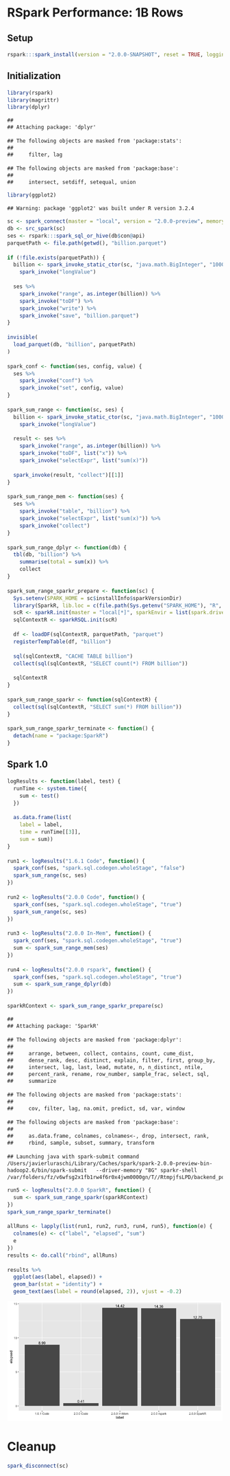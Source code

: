 RSpark Performance: 1B Rows
================

Setup
-----

``` r
rspark:::spark_install(version = "2.0.0-SNAPSHOT", reset = TRUE, logging = "WARN")
```

Initialization
--------------

``` r
library(rspark)
library(magrittr)
library(dplyr)
```

    ## 
    ## Attaching package: 'dplyr'

    ## The following objects are masked from 'package:stats':
    ## 
    ##     filter, lag

    ## The following objects are masked from 'package:base':
    ## 
    ##     intersect, setdiff, setequal, union

``` r
library(ggplot2)
```

    ## Warning: package 'ggplot2' was built under R version 3.2.4

``` r
sc <- spark_connect(master = "local", version = "2.0.0-preview", memory = "4G")
db <- src_spark(sc)
ses <- rspark:::spark_sql_or_hive(db$con@api)
parquetPath <- file.path(getwd(), "billion.parquet")

if (!file.exists(parquetPath)) {
  billion <- spark_invoke_static_ctor(sc, "java.math.BigInteger", "1000000000") %>%
    spark_invoke("longValue")
  
  ses %>%
    spark_invoke("range", as.integer(billion)) %>%
    spark_invoke("toDF") %>%
    spark_invoke("write") %>%
    spark_invoke("save", "billion.parquet")
}

invisible(
  load_parquet(db, "billion", parquetPath)
)

spark_conf <- function(ses, config, value) {
  ses %>%
    spark_invoke("conf") %>%
    spark_invoke("set", config, value)
}

spark_sum_range <- function(sc, ses) {
  billion <- spark_invoke_static_ctor(sc, "java.math.BigInteger", "1000000000") %>%
    spark_invoke("longValue")
  
  result <- ses %>%
    spark_invoke("range", as.integer(billion)) %>%
    spark_invoke("toDF", list("x")) %>%
    spark_invoke("selectExpr", list("sum(x)"))
    
  spark_invoke(result, "collect")[[1]]
}

spark_sum_range_mem <- function(ses) {
  ses %>%
    spark_invoke("table", "billion") %>%
    spark_invoke("selectExpr", list("sum(x)")) %>%
    spark_invoke("collect")
}

spark_sum_range_dplyr <- function(db) {
  tbl(db, "billion") %>%
    summarise(total = sum(x)) %>%
    collect
}

spark_sum_range_sparkr_prepare <- function(sc) {
  Sys.setenv(SPARK_HOME = sc$installInfo$sparkVersionDir)
  library(SparkR, lib.loc = c(file.path(Sys.getenv("SPARK_HOME"), "R", "lib")))
  scR <- sparkR.init(master = "local[*]", sparkEnvir = list(spark.driver.memory="8G"))
  sqlContextR <- sparkRSQL.init(scR)
  
  df <- loadDF(sqlContextR, parquetPath, "parquet")
  registerTempTable(df, "billion")
  
  sql(sqlContextR, "CACHE TABLE billion")
  collect(sql(sqlContextR, "SELECT count(*) FROM billion"))
  
  sqlContextR
}

spark_sum_range_sparkr <- function(sqlContextR) {
  collect(sql(sqlContextR, "SELECT sum(*) FROM billion"))
}

spark_sum_range_sparkr_terminate <- function() {
  detach(name = "package:SparkR")
}
```

Spark 1.0
---------

``` r
logResults <- function(label, test) {
  runTime <- system.time({
    sum <- test()
  })
  
  as.data.frame(list(
    label = label,
    time = runTime[[3]],
    sum = sum))
}

run1 <- logResults("1.6.1 Code", function() {
  spark_conf(ses, "spark.sql.codegen.wholeStage", "false")
  spark_sum_range(sc, ses)
})

run2 <- logResults("2.0.0 Code", function() {
  spark_conf(ses, "spark.sql.codegen.wholeStage", "true")
  spark_sum_range(sc, ses)
})

run3 <- logResults("2.0.0 In-Mem", function() {
  spark_conf(ses, "spark.sql.codegen.wholeStage", "true")
  sum <- spark_sum_range_mem(ses)
})

run4 <- logResults("2.0.0 rspark", function() {
  spark_conf(ses, "spark.sql.codegen.wholeStage", "true")
  sum <- spark_sum_range_dplyr(db)
})

sparkRContext <- spark_sum_range_sparkr_prepare(sc)
```

    ## 
    ## Attaching package: 'SparkR'

    ## The following objects are masked from 'package:dplyr':
    ## 
    ##     arrange, between, collect, contains, count, cume_dist,
    ##     dense_rank, desc, distinct, explain, filter, first, group_by,
    ##     intersect, lag, last, lead, mutate, n, n_distinct, ntile,
    ##     percent_rank, rename, row_number, sample_frac, select, sql,
    ##     summarize

    ## The following objects are masked from 'package:stats':
    ## 
    ##     cov, filter, lag, na.omit, predict, sd, var, window

    ## The following objects are masked from 'package:base':
    ## 
    ##     as.data.frame, colnames, colnames<-, drop, intersect, rank,
    ##     rbind, sample, subset, summary, transform

    ## Launching java with spark-submit command /Users/javierluraschi/Library/Caches/spark/spark-2.0.0-preview-bin-hadoop2.6/bin/spark-submit   --driver-memory "8G" sparkr-shell /var/folders/fz/v6wfsg2x1fb1rw4f6r0x4jwm0000gn/T//RtmpjfsLPD/backend_port3bee7e16ec58

``` r
run5 <- logResults("2.0.0 SparkR", function() {
  sum <- spark_sum_range_sparkr(sparkRContext)
})
spark_sum_range_sparkr_terminate()

allRuns <- lapply(list(run1, run2, run3, run4, run5), function(e) {
  colnames(e) <- c("label", "elapsed", "sum")
  e
})
results <- do.call("rbind", allRuns)

results %>% 
  ggplot(aes(label, elapsed)) +
  geom_bar(stat = "identity") +
  geom_text(aes(label = round(elapsed, 2)), vjust = -0.2)
```

![](perf_1b_files/figure-markdown_github/unnamed-chunk-3-1.png)

Cleanup
=======

``` r
spark_disconnect(sc)
```
